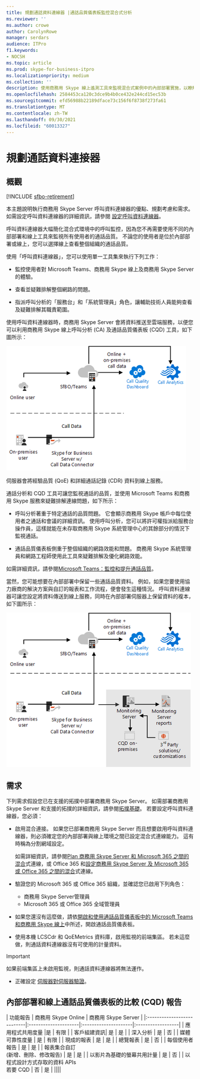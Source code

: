 ```yaml
---
title: 規劃通話資料連線器 |通話品質儀表板監控混合式分析
ms.reviewer: ''
ms.author: crowe
author: CarolynRowe
manager: serdars
audience: ITPro
f1.keywords:
- NOCSH
ms.topic: article
ms.prod: skype-for-business-itpro
ms.localizationpriority: medium
ms.collection: ''
description: 使用商務用 Skype 線上遙測工具來監視混合式案例中的內部部署實施，以瞭解如何使用線上遙測工具。
ms.openlocfilehash: 2584453ca120c3dce9b4b0ce432e244cd15ec53b
ms.sourcegitcommit: efd56988b22189dface73c156f6f8738f273fa61
ms.translationtype: MT
ms.contentlocale: zh-TW
ms.lasthandoff: 09/30/2021
ms.locfileid: "60013327"
---
```

# <a name="plan-call-data-connector"></a>規劃通話資料連接器

## <a name="overview"></a>概觀

[!INCLUDE [sfbo-retirement](../../Hub/includes/sfbo-retirement.md)]

本主題說明執行商務用 Skype Server 呼叫資料連線器的優點、規劃考慮和需求。 如需設定呼叫資料連線器的詳細資訊，請參閱 [設定呼叫資料連線器](configure-call-data-connector.md)。


呼叫資料連線器大幅簡化混合式環境中的呼叫監控，因為您不再需要使用不同的內部部署和線上工具來監視所有使用者的通話品質。 不論您的使用者是位於內部部署或線上，您可以選擇線上查看整個組織的通話品質。

使用「呼叫資料連線器」，您可以使用單一工具集來執行下列工作：

- 監控使用者對 Microsoft Teams、商務用 Skype 線上及商務用 Skype Server 的體驗。

- 查看並疑難排解整個網路的問題。

- 指派呼叫分析的「服務台」和「系統管理員」角色，讓輔助技術人員能夠查看及疑難排解其職責範圍。

使用呼叫資料連線器時，商務用 Skype Server 會將資料推送至雲端服務，以便您可以利用商務用 Skype 線上呼叫分析 (CA) 及通話品質儀表板 (CQD) 工具，如下圖所示：

![SfB 雲端語音信箱圖表。](../../sfbserver2019/media/call-data-connector-plan-1.png)

伺服器會將經驗品質 (QoE) 和詳細通話記錄 (CDR) 資料到線上服務。

通話分析和 CQD 工具可讓您監視通話的品質，並使用 Microsoft Teams 和商務用 Skype 服務來疑難排解連線問題，如下所示：

- 呼叫分析著重于特定通話的品質問題。 它會顯示商務用 Skype 帳戶中每位使用者之通話和會議的詳細資訊。  使用呼叫分析，您可以將許可權指派給服務台操作員，這樣就能在未存取商務用 Skype 系統管理中心的其餘部分的情況下監視通話。

- 通話品質儀表板側重于整個組織的網路效能和問題。 商務用 Skype 系統管理員和網路工程師使用此工具來疑難排解及優化網路效能。

如需詳細資訊，請參閱[Microsoft Teams：監控和提升通話品質](/monitor-call-quality-qos)。

當然，您可能想要在內部部署中保留一些通話品質資料。 例如，如果您要使用協力廠商的解決方案與自訂的報表和工作流程，便會發生這種情況。  呼叫資料連線器可讓您設定將資料傳送到線上服務，同時在內部部署伺服器上保留資料的複本，如下圖所示：

![SfB 雲端語音信箱。](../../sfbserver2019/media/call-data-connector-plan-2.png)

## <a name="requirements"></a>需求

下列需求假設您已在支援的拓撲中部署商務用 Skype Server。  如需部署商務用 Skype Server 和支援的拓撲的詳細資訊，請參閱[拓撲基礎](../../SfbServer/plan-your-deployment/topology-basics/topology-basics.md)。 若要設定呼叫資料連線器，您必須：

- 啟用混合連接。 如果您已部署商務用 Skype Server 而且想要啟用呼叫資料連線器，則必須確定您的內部部署與線上環境之間已設定混合式連線能力。 這有時稱為分割網域設定。

   如需詳細資訊，請參閱[Plan 商務用 Skype Server 和 Microsoft 365 之間的混合](plan-hybrid-connectivity.md)式連線，或 Office 365 和[設定商務用 Skype Server 及 Microsoft 365 或 Office 365 之間的混合](configure-hybrid-connectivity.md)式連線。

- 驗證您的 Microsoft 365 或 Office 365 組織，並確認您已啟用下列角色：

  - 商務用 Skype Server管理員
  - Microsoft 365 或 Office 365 全域管理員

- 如果您還沒有這麼做，請依[開啟和使用通話品質儀表板中的 Microsoft Teams 和商務用 Skype 線上](/microsoftteams/turning-on-and-using-call-quality-dashboard)中所述，開啟通話品質儀表板。

- 使用本機 LCSCdr 和 QoEMetrics 資料庫，啟用監視的前端集區。 若未這麼做，則通話資料連線器沒有可使用的計量資料。

> [!IMPORTANT]
> 如果前端集區上未啟用監視，則通話資料連線器將無法運作。

- 正確設定 [伺服器對伺服器驗證](../../SfbServer/manage/authentication/server-to-server-and-partner-applications.md)。 

## <a name="comparison-of-on-premises-and-online-call-quality-dashboard-cqd-reports"></a>內部部署和線上通話品質儀表板的比較 (CQD) 報告

| 功能報告 | 商務用 Skype Online | 商務用 Skype Server   |
|:---------------------------|:---------------------|:---------------------|:------------------|
| 應用程式共用度量 |是 | 有限 |
| 客戶組建資訊| 是 | 是 |
| 深入分析 | 是 | 否 |
| 媒體可靠性度量 | 是 | 有限 |
| 現成的報表 | 是 | 是 |
| 總覽報表 | 是 | 否 |
| 每個使用者報告 | 是 | 是 |
| 報表集合自訂 <br>  (新增、刪除、修改報告)  | 是 | 是 |
| 以影片為基礎的螢幕共用計量 | 是 | 否 |
| 以程式設計方式存取的資料 APIs <br> 若要 CQD | 否 | 是 |
||||

